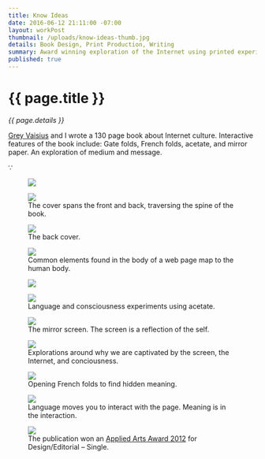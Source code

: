 ```yaml
---
title: Know Ideas
date: 2016-06-12 21:11:00 -07:00
layout: workPost
thumbnail: /uploads/know-ideas-thumb.jpg
details: Book Design, Print Production, Writing
summary: Award winning exploration of the Internet using printed experiments.
published: true
---
```

<div class="mw-900  u-mar-auto  u-mar-b05">
    <h1 class="u-noMargin u-mar-b01  u-textAlign-center  c-grey03">{{ page.title }}</h1>
    <p class="as-h5  u-textAlign-center  u-mar-b05  c-grey04"><em>{{ page.details }}</em></p>
    <p class="as-h3  u-textAlign-center  c-grey04" style="max-width: 100%;"><a href="http://greyvy.com/" target="_blank">Grey Vaisius</a> and I wrote a 130 page book about Internet culture. Interactive features of the book include: Gate folds, French folds, acetate, and mirror paper. An exploration of medium and message.</p>
    <p class="as-h5  u-textAlign-center  u-mar-b05  c-grey03">&#8757;</p>
</div>
<figure>
    <img src="/uploads/kiscroll.jpg"/>
</figure>

<figure>
    <img src="/uploads/ki4-1024x682.jpg"/>
    <figcaption>The cover spans the front and back, traversing the spine of the book.</figcaption>
</figure>

<figure>
    <img src="/uploads/ki5-1024x682.jpg"/>
    <figcaption>The back cover.</figcaption>
</figure>

<figure>
    <img src="/uploads/ki10-1024x682.jpg"/>
    <figcaption>Common elements found in the body of a web page map to the human body.</figcaption>
</figure>

<figure>
    <img src="/uploads/ki11-1024x682.jpg"/>
</figure>

<figure>
    <img src="/uploads/ki9-1024x682.jpg"/>
    <figcaption>Language and consciousness experiments using acetate.</figcaption>
</figure>

<figure>
    <img src="/uploads/ki14-1024x682.jpg"/>
    <figcaption>The mirror screen. The screen is a reflection of the self.</figcaption>
</figure>

<figure>
    <img src="/uploads/ki12-1024x682.jpg"/>
    <figcaption>Explorations around why we are captivated by the screen, the Internet, and conciousness.</figcaption>
</figure>

<figure>
    <img src="/uploads/ki8-1024x682.jpg"/>
    <figcaption>Opening French folds to find hidden meaning.</figcaption>
</figure>

<figure>
    <img src="/uploads/ki7-1024x682.jpg"/>
    <figcaption>Language moves you to interact with the page. Meaning is in the interaction.</figcaption>
</figure>

<figure>
    <img src="/uploads/kiAwards.jpg"/>
    <figcaption>The publication won an <a href="http://www.appliedartsmag.com/winners_gallery/student/?id=981&year=2012&clip=1" target="_blank">Applied Arts Award 2012</a> for Design/Editorial – Single.</figcaption>
</figure>